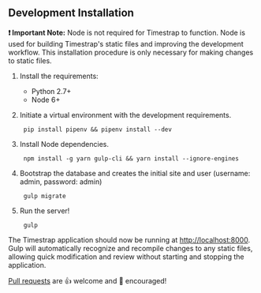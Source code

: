 ## Development Installation

**:exclamation: Important Note:** Node is not required for Timestrap to function. Node is 
used for building Timestrap's static files and improving the development 
workflow. This installation procedure is only necessary for making changes to 
static files.

1. Install the requirements:
    - Python 2.7+
    - Node 6+

1. Initiate a virtual environment with the development requirements.

        pip install pipenv && pipenv install --dev

1. Install Node dependencies.

        npm install -g yarn gulp-cli && yarn install --ignore-engines

1. Bootstrap the database and creates the initial site and user
(username: admin, password: admin)

        gulp migrate

1. Run the server!

        gulp

The Timestrap application should now be running at [http://localhost:8000](http://localhost:8000).
Gulp will automatically recognize and recompile changes to any static
files, allowing quick modification and review without starting and stopping
the application.

[Pull requests](https://github.com/overshard/timestrap/pulls) are :+1: welcome 
and :clap: encouraged!
